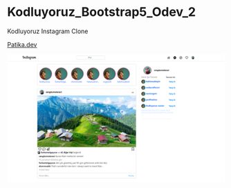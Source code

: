 # Kodluyoruz_Bootstrap5_Odev_2

Kodluyoruz Instagram Clone

[Patika.dev](https://app.patika.dev/emirhankumus)

![instagram clone](image.png)
